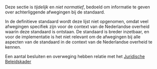 <!-- markdownlint-disable first-line-heading -->
Deze sectie is *tijdelijk* en *niet normatief*, bedoeld om informatie te geven over achterliggende afwegingen bij de standaard.

In de definitieve standaard wordt deze lijst niet opgenomen, omdat veel afwegingen specifiek zijn voor de context van de Nederlandse overheid waarin deze standaard is ontstaan. De standaard is breder inzetbaar, en voor de implementatie is het niet relevant om de afwegingen bij alle aspecten van de standaard in de context van de Nederlandse overheid te kennen.

Een aantal besluiten en overweging hebben relatie met het [Juridische Beleidskader](https://logius-standaarden.github.io/publicatie/api/Logboek_Juridisch/)

